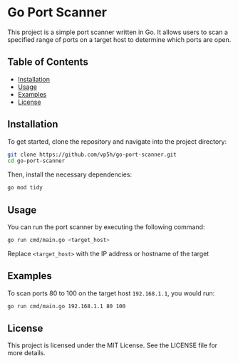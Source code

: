 # Go Port Scanner

This project is a simple port scanner written in Go. It allows users to scan a specified range of ports on a target host to determine which ports are open.

## Table of Contents

- [Installation](#installation)
- [Usage](#usage)
- [Examples](#examples)
- [License](#license)

## Installation

To get started, clone the repository and navigate into the project directory:

```bash
git clone https://github.com/vp5h/go-port-scanner.git
cd go-port-scanner
```

Then, install the necessary dependencies:

```bash
go mod tidy
```

## Usage

You can run the port scanner by executing the following command:

```bash
go run cmd/main.go <target_host>
```

Replace `<target_host>` with the IP address or hostname of the target

## Examples

To scan ports 80 to 100 on the target host `192.168.1.1`, you would run:

```bash
go run cmd/main.go 192.168.1.1 80 100
```

## License

This project is licensed under the MIT License. See the LICENSE file for more details.

